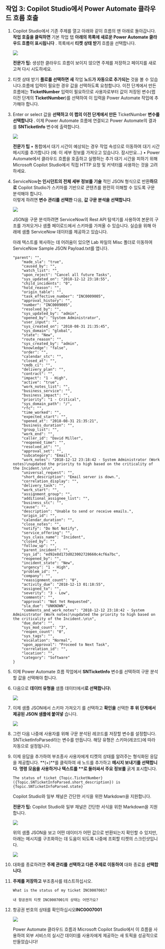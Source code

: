 ## 작업 3: Copilot Studio에서 Power Automate 클라우드 흐름 호출

1.  Copilot Studio에서 기존 주제를 열고 아래와 같이 흐름의 맨 아래로
    돌아갑니다. **작업 호출을 클릭하면** 기본 작업 탭 **아래의 목록에
    새로운 Power Automate 클라우드 흐름이 표시됩니다** . 목록에서 **티켓
    상태 받기** 흐름을 선택합니다.

    <img src="https://github.com/FDX-edu/240819_CopilotEdu_test/raw/main/Lab%2003/media/image20.png">

    **전문가 팁:** 생성한 클라우드 흐름이 보이지 않으면 주제를 저장하고 페이지를 새로 고쳐 다시 시도하세요.

2.  티켓 상태 받기 **플로를 선택하면 새** 작업 **노드가 자동으로
    추가되는** 것을 볼 수 있습니다.흐름에 입력이 필요한 경우 값을 선택하도록 요청합니다.
    이전 단계에서 만든 흐름에는 **TicketNumber** 입력이 필요하므로
    사용자로부터 값이 저장된 변수(랩 이전 단계의 **TicketNumber**)를
    선택하여 이 입력을 Power Automate 작업에 추가해야 합니다.

3.  Enter or select 값을 **선택하고 이 랩의 이전 단계에서 만든**
    TicketNumber **변수를 선택합니다** . 이제 Power Automate 흐름에
    연결되고 Power Automate의 결과를 **SNTicketInfo** 변수에 출력합니다.

    <img src="https://github.com/FDX-edu/240819_CopilotEdu_test/raw/main/Lab%2003/media/image21.png">

    **전문가 팁**
    • 통합에서 대기 시간이 예상되는 경우 작업 속성으로 이동하여 대기 시간 메시지를 추가합니다
      (예: 이 세부 정보를 가져오고 있습니다. 잠시만요...)
    • Power Automate에서 클라우드 흐름을 호출하고 실행하는 추가 대기 시간을 피하기 위해 Microsoft Copilot Studio에서 직접 HTTP 요청 및 커넥터를 사용하는 것을 고려하세요.

4.  ServiceNow**는 인시던트의 전체 세부 정보를 기술** 적인 JSON 형식으로
    반환**하므로** Copilot Studio가 스키마를 기반으로 콘텐츠를 완전히
    이해할 수 있도록 구문 분석해야 합니다.\
    이렇게 하려면 **변수 관리를 선택한** 다음, **값 구문 분석을
    선택합니다**.

    <img src="https://github.com/FDX-edu/240819_CopilotEdu_test/raw/main/Lab%2003/media/image22.png">

     JSON을 구문 분석하려면 ServiceNow의 Rest API 탐색기를 사용하여 본문의
     구조를 가져오거나 샘플 페이로드에서 스키마를 가져올 수 있습니다.
     실습을 위해 아래에 샘플 ServiceNow 데이터를 제공하고 있습니다.
    
    아래 텍스트를 복사하는 데 어려움이 있으면 Lab 파일의 Misc 폴더로 이동하여 ServiceNow Sample JSON Payload.txt를 엽니다.

    ```
    "parent": "",
        "made_sla": "true",
        "caused_by": "",
        "watch_list": "",
        "upon_reject": "Cancel all future Tasks",
        "sys_updated_on": "2018-12-12 23:18:55",
        "child_incidents": "0",
        "hold_reason": "",
        "origin_table": "",
        "task_effective_number": "INC0009005",
        "approval_history": "",
        "number": "INC0009005",
        "resolved_by": "",
        "sys_updated_by": "admin",
        "opened_by": "System Administrator",
        "user_input": "",
        "sys_created_on": "2018-08-31 21:35:45",
        "sys_domain": "global",
        "state": "New",
        "route_reason": "",
        "sys_created_by": "admin",
        "knowledge": "false",
        "order": "",
        "calendar_stc": "",
        "closed_at": "",
        "cmdb_ci": "",
        "delivery_plan": "",
        "contract": "",
        "impact": "1 - High",
        "active": "true",
        "work_notes_list": "",
        "business_service": "",
        "business_impact": "",
        "priority": "1 - Critical",
        "sys_domain_path": "/",
        "rfc": "",
        "time_worked": "",
        "expected_start": "",
        "opened_at": "2018-08-31 21:35:21",
        "business_duration": "",
        "group_list": "",
        "work_end": "",
        "caller_id": "David Miller",
        "reopened_time": "",
        "resolved_at": "",
        "approval_set": "",
        "subcategory": "Email",
        "work_notes": "2018-12-12 23:18:42 - System Administrator (Work notes)\nupdated the priority to high based on the criticality of the Incident.\n\n",
        "universal_request": "",
        "short_description": "Email server is down.",
        "correlation_display": "",
        "delivery_task": "",
        "work_start": "",
        "assignment_group": "",
        "additional_assignee_list": "",
        "business_stc": "",
        "cause": "",
        "description": "Unable to send or receive emails.",
        "origin_id": "",
        "calendar_duration": "",
        "close_notes": "",
        "notify": "Do Not Notify",
        "service_offering": "",
        "sys_class_name": "Incident",
        "closed_by": "",
        "follow_up": "",
        "parent_incident": "",
        "sys_id": "ed92e8d173d023002728660c4cf6a7bc",
        "reopened_by": "",
        "incident_state": "New",
        "urgency": "1 - High",
        "problem_id": "",
        "company": "",
        "reassignment_count": "0",
        "activity_due": "2018-12-13 01:18:55",
        "assigned_to": "",
        "severity": "3 - Low",
        "comments": "",
        "approval": "Not Yet Requested",
        "sla_due": "UNKNOWN",
        "comments_and_work_notes": "2018-12-12 23:18:42 - System Administrator (Work notes)\nupdated the priority to high based on the criticality of the Incident.\n\n",
        "due_date": "",
        "sys_mod_count": "3",
        "reopen_count": "0",
        "sys_tags": "",
        "escalation": "Normal",
        "upon_approval": "Proceed to Next Task",
        "correlation_id": "",
        "location": "",
        "category": "Software"
    }
    ```

5.  이제 Power Automate 흐름 작업에서 **SNTicketInfo** 변수를 선택하여
    구문 분석할 값을 선택해야 합니다.

6.  다음으로 **데이터 유형을** 샘플 데이터에서**로 선택합니다**\
    
    <img src="https://github.com/FDX-edu/240819_CopilotEdu_test/raw/main/Lab%2003/media/image23.png">

7.  이제 샘플 JSON에서 스키마 가져오기 를 선택하고 **확인을** 선택한
    **후 위 단계에서 제공된 JSON 샘플에 붙여넣** 습니다.

    <img src="https://github.com/FDX-edu/240819_CopilotEdu_test/raw/main/Lab%2003/media/image24.png">


8.  그런 다음 나중에 사용자를 위해 구문 분석된 레코드를 저장할 변수를
    설정합니다.
    SNTicketInfoParsed라는 변수를 만듭니다. 해당 유형은 스키마(레코드)에
    따라 자동으로 설정됩니다.

9.  이제 응답을 추가하여 부조종사 사용자에게 티켓의 상태를 알려주는
    형식화된 응답을 제공합니다. **(+)**를 클릭하여 새 노드를 추가하고
    **메시지 보내기를 선택합니다**.
    **명령 모음을 사용하거나 텍스트를 \*\*로 둘러싸서 주요 정보를** 굵게
    표시합니다.

    ```
    The status of ticket {Topic.TicketNumber}
    ({Topic.SNTicketInfoParsed.short_description}) is {Topic.SNTicketInfoParsed.state}
    ```
    Copilot Studio와 일부 채널은 간단한 서식을 위한 Markdown을 지원합니다.
    
    **전문가 팁:** Copilot Studio와 일부 채널은 간단한 서식을 위한 Markdown을 지원합니다.
    
    <img src="https://github.com/FDX-edu/240819_CopilotEdu_test/raw/main/Lab%2003/media/image25.png">
    
    위의 샘플 JSON을 보고 어떤 데이터가 어떤 값으로 반환되는지 확인할 수
    있지만, 아래는 메시지를 구조화하는 데 도움이 되도록 나중에 조회할 티켓의
    스크린샷입니다.
    
    <img src="https://github.com/FDX-edu/240819_CopilotEdu_test/raw/main/Lab%2003/media/image26.png">

10. 대화를 종료하려면 **주제 관리를** **선택하고 다른 주제로 이동하여**
    대화 종료를 **선택합니다**.

11. **주제를 저장하고** 부조종사를 테스트하십시오.
    
    ```
    What is the status of my ticket INC0007001?
    ```
    
    ```
    내 항공권의 티켓 INC0007001의 상태는 어떤가요?
    ```

12. 항공권 번호의 상태를 확인하십시오**INC0007001**

    <img src="https://github.com/FDX-edu/240819_CopilotEdu_test/raw/main/Lab%2003/media/image27.png">
    
    Power Automate 클라우드 흐름과 Microsoft Copilot Studio에서 이 흐름을
    사용하여 외부 서비스의 실시간 데이터를 사용자에게 제공하는 새 토픽을
    성공적으로 만들었습니다!

